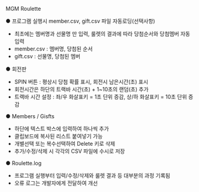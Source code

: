 MGM Roulette


● 프로그램 실행시 member.csv, gift.csv 파일 자동로딩(선택사항)
  - 최초에는 멤버명과 선물명 만 입력, 룰렛의 결과에 따라 당첨순서와 당첨멤버 자동 입력
  - member.csv : 멤버명, 당첨된 순서
  - gift.csv : 선물명, 당첨된 멤버


● 회전판
  - SPIN 버튼 : 평상시 당첨 확률 표시, 회전시 남은시간(초) 표시
  - 회전시간은 하단의 트랙바 시간(초) + 1~10초의 랜덤(초) 추가
  - 트랙바 시간 설정 : 좌/우 화살표키 = 1초 단위 증감, 상/하 화살표키 = 10초 단위 증감


● Members / Gisfts
  - 하단에 텍스트 박스에 입력하여 하나씩 추가
  - 클립보드에 복사된 리스트 붙여넣기 가능
  - 개별선택 또는 복수선택하여 Delete 키로 삭제
  - 추가/수정/삭제 시 각각의 CSV 파일에 수시로 저장


● Roulette.log
  - 프로그램 실행부터 입력/수정/삭제와 룰렛 결과 등 대부분의 과정 기록됨
  - 오류 로그는 개발자에게 전달하여 개선
